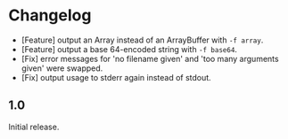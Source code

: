 Changelog
=========

 * [Feature] output an Array instead of an ArrayBuffer with `-f array`.
 * [Feature] output a base 64-encoded string with `-f base64`.
 * [Fix] error messages for 'no filename given' and 'too many arguments given'
   were swapped.
 * [Fix] output usage to stderr again instead of stdout.

1.0
---

Initial release.
